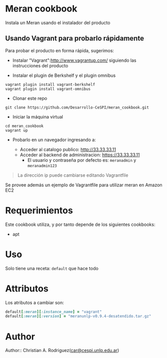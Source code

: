# Meran cookbook

Instala un Meran usando el instalador del producto

## Usando Vagrant para probarlo rápidamente

Para probar el producto en forma rápida, sugerimos:

* Instalar "Vagrant":http://www.vagrantup.com/ siguiendo las instrucciones del
  producto

* Instalar el plugin de Berkshelf  y el plugin omnibus

```
vagrant plugin install vagrant-berkshelf
vagrant plugin install vagrant-omnibus
```

* Clonar este repo

```
git clone https://github.com/Desarrollo-CeSPI/meran_cookbook.git
```

* Iniciar la máquina virtual
```
cd meran_cookbook
vagrant up
```

* Probarlo en un navegador ingresando a:

  * Acceder al catalogo publico: http://33.33.33.11
  * Acceder al backend de administracion: https://33.33.33.11
    * El usuario y contraseña por defecto es: `meranadmin` y `meranadmin123`

>La dirección ip puede cambiarse editando Vagrantfile

Se provee además un ejemplo de Vagrantfile para utilizar meran en Amazon EC2

# Requerimientos

Este cookbook utiliza, y por tanto depende de los siguientes cookbooks:

* apt

# Uso

Solo tiene una receta: `default` que hace todo

# Attributos

Los atributos a cambiar son:

```ruby
default[:meran][:instance_name] = "vagrant"
default[:meran][:version] = "meranunlp-v0.9.4-desatendido.tar.gz"
```
# Author

Author:: Christian A. Rodriguez(<car@cespi.unlp.edu.ar>)
